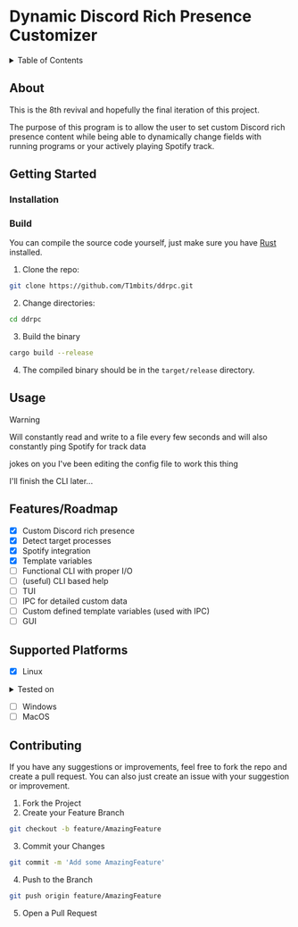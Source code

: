 # Dynamic Discord Rich Presence Customizer

<details>
	<summary>Table of Contents</summary>
	<ol>
		<li><a href="#about">About</a></li>
		<li>
			<a href="#getting-started">Getting Started</a>
			<ul>
				<li><a href="#installation">Installation</a></li>
				<li><a href="#build">Build</a></li>
			</ul>
		</li>
		<li><a href="#usage">Usage</a></li>
		<li>
			<a href="#featuresroadmap">Features/Roadmap</a>
			<ul>
				<li><a href="#010">0.1.0</a></li>
				<li><a href="#020">0.2.0</a></li>
				<li><a href="#030">0.3.0</a></li>
			</ul>
		</li>
		<li><a href="#supported-platforms">Supported Platforms</a></li>
		<!-- <li><a href=""></a></li> -->
	</ol>
</details>

## About

This is the 8th revival and hopefully the final iteration of this project.

The purpose of this program is to allow the user to set custom Discord rich presence content while being able to dynamically change fields with running programs or your actively playing Spotify track.

## Getting Started

### Installation

### Build

You can compile the source code yourself, just make sure you have [Rust](https://rustup.rs) installed.

1. Clone the repo:

```bash
git clone https://github.com/T1mbits/ddrpc.git
```

2. Change directories:

```bash
cd ddrpc
```

3. Build the binary

```bash
cargo build --release
```

4. The compiled binary should be in the `target/release` directory.

## Usage

> [!WARNING]
> Will constantly read and write to a file every few seconds and will also constantly ping Spotify for track data

jokes on you I've been editing the config file to work this thing

I'll finish the CLI later...

## Features/Roadmap

-   [x] Custom Discord rich presence
-   [x] Detect target processes
-   [x] Spotify integration
-   [x] Template variables
-   [ ] Functional CLI with proper I/O
-   [ ] (useful) CLI based help
-	[ ] TUI
-   [ ] IPC for detailed custom data
-   [ ] Custom defined template variables (used with IPC)
-   [ ] GUI

## Supported Platforms

-   [x] Linux
<details>
<summary>Tested on</summary>
	<ul>
		<li>Arch</li>
	</ul>
If you would like to add on other Linux OSes, please feel free to create an issue with the OS you used and if it's compatible or not, as well as any fixes to make the program work on the OS of choice.
</details>

-   [ ] Windows
-   [ ] MacOS

## Contributing

If you have any suggestions or improvements, feel free to fork the repo and create a pull request. You can also just create an issue with your suggestion or improvement.

1. Fork the Project
2. Create your Feature Branch

```bash
git checkout -b feature/AmazingFeature
```

3. Commit your Changes

```bash
git commit -m 'Add some AmazingFeature'
```

4. Push to the Branch

```bash
git push origin feature/AmazingFeature
```

5. Open a Pull Request
